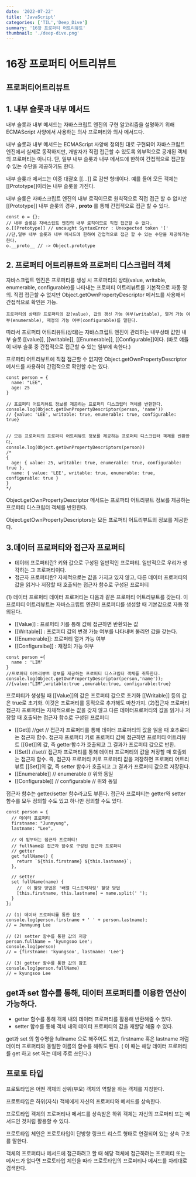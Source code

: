 ```yaml
---
date: '2022-07-22'
title: 'JavaScript'
categories: ['TIL','Deep_Dive']
summary: '16장 프로퍼티 어트리뷰트'
thumbnail: './deep-dive.png'
---
```

# 16장 프로퍼티 어트리뷰트
## 프로퍼티어트리뷰트

## 1. 내부 슬롯과 내부 메서드
내부 슬롯과 내부 메서드는 자바스크립트 엔진의 구현 알고리즘을 설명하기 위해 ECMAScript 사양에서 사용하는 의사 프로퍼티와 의사 메서드다.

내부 슬롯과 내부 메서드는 ECMAScript 사양에 정의된 대로 구현되어 자바스크립트 엔진에서 실제로 동작하지만, 개발자가 직접 접근할 수 있도록 외부적으로 공개된 객체의 프로퍼티는 아니다. 단, 일부 내부 슬롯과 내부 메서드에 한하여 간접적으로 접근할 수 있는 수단을 제공하기도 한다. 

내부 슬롯과 메서드는 이중 대괄호 [[...]] 로 감싼 형태이다. 예를 들어 모든 객체는 [[Prototype]]이라는 내부 슬롯을 가진다.

내부 슬롯은 자바스크립트 엔진의 내부 로직이므로 원칙적으로 직접 접근 할 수 없지만 [[Prototype]] 내부 슬롯의 경우 , __proto__ 를 통해 간접적으로 접근 할 수 있다.

```
const o = {};
// 내부 슬롯은 자바스립트 엔진의 내부 로직이므로 직접 접근할 수 없다.
o.[[Prototype]] // uncaught SyntaxError : Unexpected token '['
//단,일부 내부 슬롯과 내부 메서드에 한하여 간접적으로 접근 할 수 있는 수단을 제공하기는 한다.
o.__proto__ // -> Object.prototype
```


## 2. 프로퍼티 어트리뷰트와 프로퍼티 디스크립터 객체
자바스크립트 엔진은 프로퍼티를 생성 시 프로퍼티의 상태(value, writable, enumerable, configurable)를 나타내는 프로퍼티 어트리뷰트를 기본적으로 자동 정의. 직접 접근할 수 없지만 Object.getOwnPropertyDescriptor 메서드를 사용해서 간접적으로 확인은 가능.
```
프로퍼티의 상태란 프로퍼티의 값(value), 값의 갱신 가능 여부(writable), 열거 가능 여부(enumerable), 재정의 가능 여부(configurable)를 말한다.
```
따라서 프로퍼티 어트리뷰트(상태)는 자바스크립트 엔진이 관리하는 내부상태 값인 내부 슬롯 [[value]], [[writable]], [[Enumerable]], [[Configurable]]이다. (바로 얘들이 내부 슬롯 중 간접적으로 접근할 수 있는 일부에 속한다.)

 

프로퍼티 어트리뷰트에 직접 접근할 수 없지만 Object.getOwnPropertyDescriptor 메서드를 사용하여 간접적으로 확인할 수는 있다.
```
const person = {
  name: "LEE",
  age: 25
}

// 프로퍼티 어트리뷰트 정보를 제공하는 프로퍼티 디스크립터 객체를 반환한다.
console.log(Object.getOwnPropertyDescriptor(person, 'name'))
// {value: 'LEE', writable: true, enumerable: true, configurable: true}


// 모든 프로퍼티의 프로퍼티 어트리뷰트 정보를 제공하는 프로퍼티 디스크립터 객체를 반환한다.
console.log(Object.getOwnPropertyDescriptors(person))
/*
{
  age: { value: 25, writable: true, enumerable: true, configurable: true },
  name: { value: 'LEE', writable: true, enumerable: true, configurable: true }
}
*/
```

Object.getOwnPropertyDescriptor 메서드는 프로퍼티 어트리뷰트 정보를 제공하는 프로퍼티 디스크립터 객체를 반환한다.

Object.getOwnPropertyDescriptors는 모든 프로퍼티 어트리뷰트의 정보를 제공한다.

 ## 3.데이터 프로퍼티와 접근자 프로퍼티

- 데이터 프로퍼티란?
키와 값으로 구성된 일반적인 프로퍼티. 일반적으로 우리가 생각하는 그 프로퍼티이다.
- 접근자 프로퍼티란?
자체적으로는 값을 가지고 있지 않고, 다른 데이터 프로퍼티의 값을 읽거나 저장할 때 호출되는 접근자 함수로 구성된 프로퍼티

(1) 데이터 프로퍼티 
데이터 프로퍼티는 다음과 같은 프로퍼티 어트리뷰트를 갖는다. 이 프로퍼티 어트리뷰트는 자바스크립트 엔진이 프로퍼티를 생성할 때 기본값으로 자동 정의된다.
- [[Value]] : 프로퍼티 키를 통해 값에 접근하면 반환되는 값
- [[Writable]] : 프로퍼티 값의 변경 가능 여부를 나타내벼 불리언 값을 갖는다.
- [[Enumerable]]: 프로퍼티 열거 가능 여부
- [[Configuralbe]] : 재정의 가능 여부

```
const person ={
  name : 'LIM'
}
//프로퍼티 어트리뷰트 정보를 제공하는 프로퍼티 디스크립터 객체를 취득한다.
console.log(Object.getOwnPropertyDescriptor(person,'name'));
//{value:"LIM",writable:true ,emurable:true, configurable:true}
```
프로퍼티가 생성될 때 [[Value]]의 값은 프로퍼티 값으로 초기화 [[Writable]] 등의 값은 true로 초기화. 이것은 프로퍼티를 동적으로 추가해도 마찬가지.
(2)접근자 프로퍼티 
접근자 프로퍼티는 자체적으로는 값을 갖지 않고 다른 데이터프로퍼티의 값을 읽거나 저장할 때 호출되는 접근자 함수로 구성된 프로퍼티
- [[Get]] //get // 접근자 프로퍼티를 통해 데이터 프로퍼티의 값을 읽을 때 호추로디는 접근자 함수. 접근자 프로퍼티 키로 프로퍼티 값에 접근하면 프로퍼티 어트리뷰트 [[Get]]의 값, 즉 getter함수가 호출되고 그 결과가 프로퍼티 값으로 반환.
- [[Set]] //set// 접근자 프로퍼티를 통해 데이터 프로퍼티의 값을 저장할 때 호출되는 접근자 함수. 즉, 접근자 프로퍼티 키로 프로퍼티 값을 저장하면 프로퍼티 어트리뷰트 [[Set]]의 값, 즉 setter 함수가 호출되고 그 결과가 프로퍼티 값으로 저장된다.
- [[Enumerable]] // enumerable // 위와 동일
- [[Configurable]] // configurable // 위와 동일

접근자 함수는 getter/setter 함수라고도 부른다. 접근자 프로퍼티는 getter와 setter 함수를 모두 정의할 수도 있고 하나만 정의할 수도 있다.
```
const person = {
  // 데이터 프로퍼티
  firstname: "Junmyung",
  lastname: "Lee",

  // 이 밑부터는 접근자 프로퍼티!
  // fullName은 접근자 함수로 구성된 접근자 프로퍼티
  // getter
  get fullName() {
    return `${this.firstname} ${this.lastname}`;
  },

  // setter
  set fullName(name) {
    //  이 할당 방법은 '배열 디스트럭처링' 할당 방법
    [this.firstname, this.lastname] = name.split(' ');
  }
};

// (1) 데이터 프로퍼티를 통한 참조
console.log(person.firstname + ' ' + person.lastname);
// = Junmyung Lee

// (2) setter 함수를 통한 값의 저장
person.fullName = 'kyungsoo Lee';
console.log(person)
// = {firstname: 'kyungsoo', lastname: 'Lee'}

// (3) getter 함수를 통한 값의 참조
console.log(person.fullName)
// = kyungsoo Lee
```
## get과 set 함수를 통해, 데이터 프로퍼티를 이용한 연산이 가능하다.

 

- getter 함수를 통해 객체 내의 데이터 프로퍼티를 활용해 반환해줄 수 있다.
- setter 함수를 통해 객체 내의 데이터 프로퍼티의 값을 재할당 해줄 수 있다.
 

get과 set 의 함수명을 fullname 으로 해주어도 되고, firstname 혹은 lastname 처럼 데이터 프로퍼티와 동일한 이름의 함수를 해줘도 된다. ( 이 때는 해당 데이터 프로퍼티를 get 하고 set 하는 데에 주로 쓰인다.)

## 프로토 타입 
프로토타입은 어떤 객체의 상위(부모) 객체의 역할을 하는 객체를 지칭한다.

프로토타입은 하위(자식) 객체에게 자신의 프로퍼티와 메서드를 상속한다.

프로토타입 객체의 프로퍼티나 메서드를 상속받은 하위 객체는 자신의 프로퍼티 또는 메서드인 것처럼 활용할 수 있다.

 

프로토타입 체인은 프로토타입이 단방향 링크드 리스트 형태로 연결되어 있는 상속 구조를 말한다.

객체의 프로퍼티나 메서드에 접근하려고 할 때 해당 객체에 접근하려는 프로퍼티 또는 메서드가 없다면 프로토타입 체인을 따라 프로토타입의 프로퍼티나 메서드를 차례대로 검색한다. 
